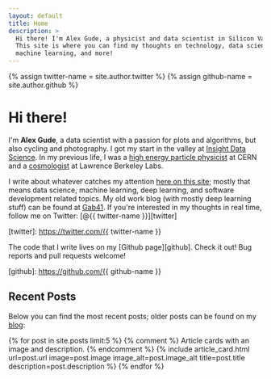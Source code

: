```yaml
---
layout: default
title: Home
description: >
  Hi there! I'm Alex Gude, a physicist and data scientist in Silicon Valley.
  This site is where you can find my thoughts on technology, data science,
  machine learning, and more!
---
```


{% assign twitter-name = site.author.twitter %}
{% assign github-name = site.author.github %}

# Hi there!

I'm **Alex Gude**, a data scientist with a passion for plots and algorithms,
but also cycling and photography. I got my start in the valley at [Insight
Data Science][insight]. In my previous life, I was a [high energy particle
physicist][hep] at CERN and a [cosmologist][scp] at Lawrence Berkeley Labs.

[insight]: http://insightdatascience.com
[hep]: http://www.hep.umn.edu/us-cms
[scp]: http://supernova.lbl.gov

I write about whatever catches my attention [here on this site][blog]; mostly
that means data science, machine learning, deep learning, and software
development related topics. My old work blog (with mostly deep learning stuff)
can be found at [Gab41][gab41]. If you're interested in my thoughts in real
time, follow me on Twitter: [@{{ twitter-name }}][twitter]

[blog]: /blog
[gab41]: https://gab41.lab41.org/
[twitter]: https://twitter.com/{{ twitter-name }}

The code that I write lives on my [Github page][github]. Check it out! Bug
reports and pull requests welcome!

[github]: https://github.com/{{ github-name }}

## Recent Posts

Below you can find the most recent posts; older posts can be found on my
[blog][blog]:

{% for post in site.posts limit:5 %}
  {% comment %} Article cards with an image and description. {% endcomment %}
  {% include article_card.html
    url=post.url
    image=post.image
    image_alt=post.image_alt
    title=post.title
    description=post.description
  %}
{% endfor %}
